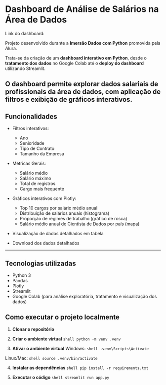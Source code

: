 # Dashboard de Análise de Salários na Área de Dados

Link do dashboard:

Projeto desenvolvido durante a **Imersão Dados com Python** promovida pela Alura.

Trata-se da criação de um **dashboard interativo em Python**, desde o **tratamento dos dados** no Google Colab até o **deploy do dashboard** utilizando Streamlit.

## O dashboard permite explorar dados salariais de profissionais da área de dados, com aplicação de filtros e exibição de gráficos interativos.

## Funcionalidades

- Filtros interativos:
  - Ano
  - Senioridade
  - Tipo de Contrato
  - Tamanho da Empresa

- Métricas Gerais:
  - Salário médio
  - Salário máximo
  - Total de registros
  - Cargo mais frequente
  
- Gráficos interativos com Plotly:
  - Top 10 cargos por salário médio anual
  - Distribuição de salários anuais (histograma)
  - Proporção de regimes de trabalho (gráfico de rosca)
  - Salário médio anual de Cientista de Dados por país (mapa)

- Visualização de dados detalhados em tabela

- Download dos dados detalhados

---

## Tecnologias utilizadas

- Python 3
- Pandas
- Plotly
- Streamlit
- Google Colab (para análise exploratória, tratamento e visualização dos dados)

## Como executar o projeto localmente

1. **Clonar o repositório**

2. **Criar o ambiente virtual**
   `shell python -m venv .venv`

3. **Ativar o ambiente virtual**
   Windows: `shell .venv\Scripts\Activate`

Linux/Mac: `shell source .venv/bin/activate`

4. **Instalar as dependências**
   `shell pip install -r requirements.txt`

5. **Executar o código**
   `shell streamlit run app.py`
